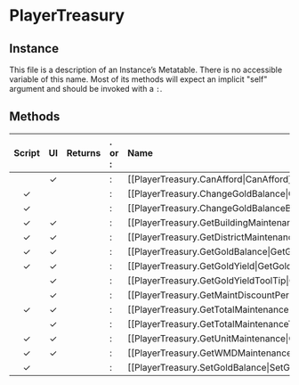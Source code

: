 # PlayerTreasury
## Instance
This file is a description of an Instance’s Metatable. There is no accessible variable of this name. Most of its methods will expect an implicit "self" argument and should be invoked with a `:`.

## Methods
| Script | UI  | Returns | . or : | Name | Arguments |
|:------:|:---:| -------:|:---- |:---- |:--------- |
| |✓| |:|[[PlayerTreasury.CanAfford\|CanAfford]]| |
|✓| | |:|[[PlayerTreasury.ChangeGoldBalance\|ChangeGoldBalance]]| |
|✓| | |:|[[PlayerTreasury.ChangeGoldBalanceByPercentage\|ChangeGoldBalanceByPercentage]]| |
|✓|✓| |:|[[PlayerTreasury.GetBuildingMaintenance\|GetBuildingMaintenance]]| |
|✓|✓| |:|[[PlayerTreasury.GetDistrictMaintenance\|GetDistrictMaintenance]]| |
|✓|✓| |:|[[PlayerTreasury.GetGoldBalance\|GetGoldBalance]]| |
|✓|✓| |:|[[PlayerTreasury.GetGoldYield\|GetGoldYield]]| |
| |✓| |:|[[PlayerTreasury.GetGoldYieldToolTip\|GetGoldYieldToolTip]]| |
| |✓| |:|[[PlayerTreasury.GetMaintDiscountPerUnit\|GetMaintDiscountPerUnit]]| |
|✓|✓| |:|[[PlayerTreasury.GetTotalMaintenance\|GetTotalMaintenance]]| |
| |✓| |:|[[PlayerTreasury.GetTotalMaintenanceToolTip\|GetTotalMaintenanceToolTip]]| |
|✓|✓| |:|[[PlayerTreasury.GetUnitMaintenance\|GetUnitMaintenance]]| |
|✓|✓| |:|[[PlayerTreasury.GetWMDMaintenance\|GetWMDMaintenance]]| |
|✓| | |:|[[PlayerTreasury.SetGoldBalance\|SetGoldBalance]]| |
